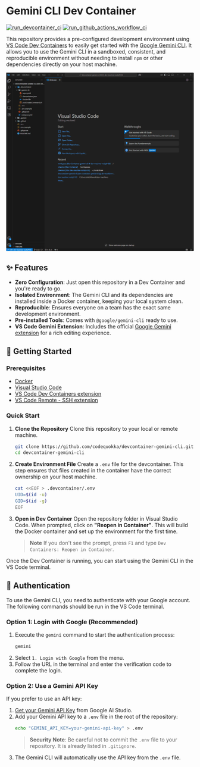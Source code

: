 
# Gemini CLI Dev Container

[![run_devcontainer_ci](https://github.com/codequokka/devcontainer-gemini-cli/actions/workflows/run_devcontainer_ci.yaml/badge.svg)](https://github.com/codequokka/devcontainer-gemini-cli/actions/workflows/run_devcontainer_ci.yaml)
[![run_github_actions_workflow_ci](https://github.com/codequokka/devcontainer-gemini-cli/actions/workflows/run_github_actions_workflow_ci.yml/badge.svg)](https://github.com/codequokka/devcontainer-gemini-cli/actions/workflows/run_github_actions_workflow_ci.yml)

This repository provides a pre-configured development environment using [VS Code Dev Containers](https://code.visualstudio.com/docs/devcontainers/containers) to easily get started with the [Google Gemini CLI](https://github.com/google-gemini/gemini-cli). It allows you to use the Gemini CLI in a sandboxed, consistent, and reproducible environment without needing to install `npm` or other dependencies directly on your host machine.

![open_devcontainer.gif](docs/gif/open_devcontainer.gif)

## ✨ Features

- **Zero Configuration**: Just open this repository in a Dev Container and you're ready to go.
- **Isolated Environment**: The Gemini CLI and its dependencies are installed inside a Docker container, keeping your local system clean.
- **Reproducible**: Ensures everyone on a team has the exact same development environment.
- **Pre-installed Tools**: Comes with `@google/gemini-cli` ready to use.
- **VS Code Gemini Extension**: Includes the official [Google Gemini extension](https://marketplace.visualstudio.com/items?itemName=google.gemini-cli-vscode-ide-companion) for a rich editing experience.

## 🚀 Getting Started

### Prerequisites

- [Docker](https://www.docker.com/products/docker-desktop/)
- [Visual Studio Code](https://code.visualstudio.com/)
- [VS Code Dev Containers extension](https://marketplace.visualstudio.com/items?itemName=ms-vscode-remote.remote-containers)
- [VS Code Remote - SSH extension](https://marketplace.visualstudio.com/items?itemName=ms-vscode-remote.remote-ssh)

### Quick Start

1.  **Clone the Repository**
    Clone this repository to your local or remote machine.

    ```bash
    git clone https://github.com/codequokka/devcontainer-gemini-cli.git
    cd devcontainer-gemini-cli
    ```

2.  **Create Environment File**
    Create a `.env` file for the devcontainer. This step ensures that files created in the container have the correct ownership on your host machine.

    ```bash
    cat <<EOF > .devcontainer/.env
    UID=$(id -u)
    GID=$(id -g)
    EOF
    ```

3.  **Open in Dev Container**
    Open the repository folder in Visual Studio Code. When prompted, click on **"Reopen in Container"**. This will build the Docker container and set up the environment for the first time.

    > **Note**
    > If you don't see the prompt, press `F1` and type `Dev Containers: Reopen in Container`.

Once the Dev Container is running, you can start using the Gemini CLI in the VS Code terminal.

## 🔑 Authentication

To use the Gemini CLI, you need to authenticate with your Google account. The following commands should be run in the VS Code terminal.

### Option 1: Login with Google (Recommended)

1.  Execute the `gemini` command to start the authentication process:
    ```bash
    gemini
    ```
2.  Select `1. Login with Google` from the menu.
3.  Follow the URL in the terminal and enter the verification code to complete the login.

### Option 2: Use a Gemini API Key

If you prefer to use an API key:

1.  [Get your Gemini API Key](https://aistudio.google.com/apikey) from Google AI Studio.
2.  Add your Gemini API key to a `.env` file in the root of the repository:
    ```bash
    echo "GEMINI_API_KEY=your-gemini-api-key" > .env
    ```
    > **Security Note**: Be careful not to commit the `.env` file to your repository. It is already listed in `.gitignore`.
3.  The Gemini CLI will automatically use the API key from the `.env` file.
